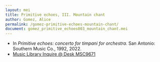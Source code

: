 ```yaml
---
layout: mei
title: Primitive echoes, III. Mountain chant
author: Gomez, Alice
permalink: /gomez-primitive-echoes-mountain-chant/
document: gomez_primitive_echoes003_mountain_chant.mei
---
```


- In *Primitive echoes: concerto for timpani for orchestra.* San Antonio: Southern Music Co., 1992, 2022.
- <a href="https://tufts.primo.exlibrisgroup.com/permalink/01TUN_INST/1kc9gia/alma991018726335103851" target="_blank">Music Library Inquire @ Desk MSC9671</a>
